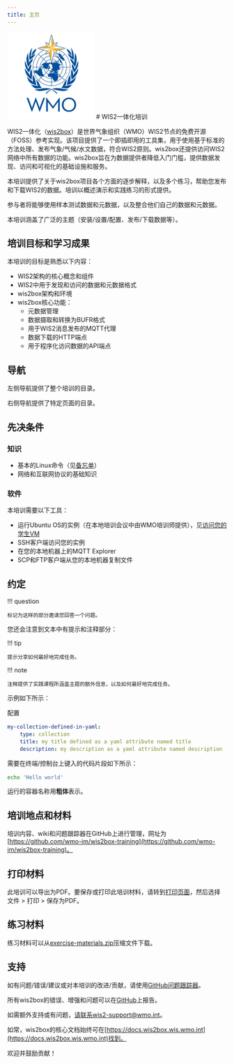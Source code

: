 ```yaml
---
title: 主页
---
```


<img alt="WMO logo" src="assets/img/wmo-logo.png" width="200">
# WIS2一体化培训

WIS2一体化（[wis2box](https://docs.wis2box.wis.wmo.int)）是世界气象组织（WMO）WIS2节点的免费开源（FOSS）参考实现。该项目提供了一个即插即用的工具集，用于使用基于标准的方法处理、发布气象/气候/水文数据，符合WIS2原则。wis2box还提供访问WIS2网络中所有数据的功能。wis2box旨在为数据提供者降低入门门槛，提供数据发现、访问和可视化的基础设施和服务。

本培训提供了关于wis2box项目各个方面的逐步解释，以及多个练习，帮助您发布和下载WIS2的数据。培训以概述演示和实践练习的形式提供。

参与者将能够使用样本测试数据和元数据，以及整合他们自己的数据和元数据。

本培训涵盖了广泛的主题（安装/设置/配置、发布/下载数据等）。

## 培训目标和学习成果

本培训的目标是熟悉以下内容：

- WIS2架构的核心概念和组件
- WIS2中用于发现和访问的数据和元数据格式
- wis2box架构和环境
- wis2box核心功能：
    - 元数据管理
    - 数据摄取和转换为BUFR格式
    - 用于WIS2消息发布的MQTT代理
    - 数据下载的HTTP端点
    - 用于程序化访问数据的API端点

## 导航

左侧导航提供了整个培训的目录。

右侧导航提供了特定页面的目录。

## 先决条件

### 知识

- 基本的Linux命令（见[备忘单](cheatsheets/linux.md)）
- 网络和互联网协议的基础知识

### 软件

本培训需要以下工具：

- 运行Ubuntu OS的实例（在本地培训会议中由WMO培训师提供），见[访问您的学生VM](practical-sessions/accessing-your-student-vm.md#introduction)
- SSH客户端访问您的实例
- 在您的本地机器上的MQTT Explorer
- SCP和FTP客户端从您的本地机器复制文件

## 约定

!!! question

    标记为这样的部分邀请您回答一个问题。

您还会注意到文本中有提示和注释部分：

!!! tip

    提示分享如何最好地完成任务。

!!! note

    注释提供了实践课程所涵盖主题的额外信息，以及如何最好地完成任务。

示例如下所示：

配置
``` {.yaml linenums="1"}
my-collection-defined-in-yaml:
    type: collection
    title: my title defined as a yaml attribute named title
    description: my description as a yaml attribute named description
```

需要在终端/控制台上键入的代码片段如下所示：

```bash
echo 'Hello world'
```

运行的容器名称用**粗体**表示。

## 培训地点和材料

培训内容、wiki和问题跟踪器在GitHub上进行管理，网址为[https://github.com/wmo-im/wis2box-training](https://github.com/wmo-im/wis2box-training)。

## 打印材料

此培训可以导出为PDF。要保存或打印此培训材料，请转到[打印页面](print_page)，然后选择
文件 > 打印 > 保存为PDF。

## 练习材料

练习材料可以从[exercise-materials.zip](/exercise-materials.zip)压缩文件下载。

## 支持

如有问题/错误/建议或对本培训的改进/贡献，请使用[GitHub问题跟踪器](https://github.com/wmo-im/wis2box-training/issues)。

所有wis2box的错误、增强和问题可以在[GitHub](https://github.com/wmo-im/wis2box/issues)上报告。

如需额外支持或有问题，请联系wis2-support@wmo.int。

如常，wis2box的核心文档始终可在[https://docs.wis2box.wis.wmo.int](https://docs.wis2box.wis.wmo.int)找到。

欢迎并鼓励贡献！